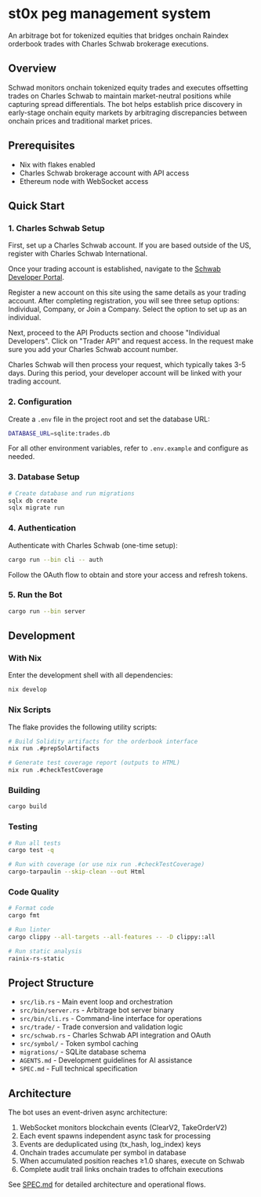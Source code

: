 # st0x peg management system

An arbitrage bot for tokenized equities that bridges onchain Raindex orderbook
trades with Charles Schwab brokerage executions.

## Overview

Schwad monitors onchain tokenized equity trades and executes offsetting trades
on Charles Schwab to maintain market-neutral positions while capturing spread
differentials. The bot helps establish price discovery in early-stage onchain
equity markets by arbitraging discrepancies between onchain prices and
traditional market prices.

## Prerequisites

- Nix with flakes enabled
- Charles Schwab brokerage account with API access
- Ethereum node with WebSocket access

## Quick Start

### 1. Charles Schwab Setup

First, set up a Charles Schwab account. If you are based outside of the US,
register with Charles Schwab International.

Once your trading account is established, navigate to the
[Schwab Developer Portal](https://developer.schwab.com/).

Register a new account on this site using the same details as your trading
account. After completing registration, you will see three setup options:
Individual, Company, or Join a Company. Select the option to set up as an
individual.

Next, proceed to the API Products section and choose "Individual Developers".
Click on "Trader API" and request access. In the request make sure you add your
Charles Schwab account number.

Charles Schwab will then process your request, which typically takes 3-5 days.
During this period, your developer account will be linked with your trading
account.

### 2. Configuration

Create a `.env` file in the project root and set the database URL:

```bash
DATABASE_URL=sqlite:trades.db
```

For all other environment variables, refer to `.env.example` and configure as
needed.

### 3. Database Setup

```bash
# Create database and run migrations
sqlx db create
sqlx migrate run
```

### 4. Authentication

Authenticate with Charles Schwab (one-time setup):

```bash
cargo run --bin cli -- auth
```

Follow the OAuth flow to obtain and store your access and refresh tokens.

### 5. Run the Bot

```bash
cargo run --bin server
```

## Development

### With Nix

Enter the development shell with all dependencies:

```bash
nix develop
```

### Nix Scripts

The flake provides the following utility scripts:

```bash
# Build Solidity artifacts for the orderbook interface
nix run .#prepSolArtifacts

# Generate test coverage report (outputs to HTML)
nix run .#checkTestCoverage
```

### Building

```bash
cargo build
```

### Testing

```bash
# Run all tests
cargo test -q

# Run with coverage (or use nix run .#checkTestCoverage)
cargo-tarpaulin --skip-clean --out Html
```

### Code Quality

```bash
# Format code
cargo fmt

# Run linter
cargo clippy --all-targets --all-features -- -D clippy::all

# Run static analysis
rainix-rs-static
```

## Project Structure

- `src/lib.rs` - Main event loop and orchestration
- `src/bin/server.rs` - Arbitrage bot server binary
- `src/bin/cli.rs` - Command-line interface for operations
- `src/trade/` - Trade conversion and validation logic
- `src/schwab.rs` - Charles Schwab API integration and OAuth
- `src/symbol/` - Token symbol caching
- `migrations/` - SQLite database schema
- `AGENTS.md` - Development guidelines for AI assistance
- `SPEC.md` - Full technical specification

## Architecture

The bot uses an event-driven async architecture:

1. WebSocket monitors blockchain events (ClearV2, TakeOrderV2)
2. Each event spawns independent async task for processing
3. Events are deduplicated using (tx_hash, log_index) keys
4. Onchain trades accumulate per symbol in database
5. When accumulated position reaches ≥1.0 shares, execute on Schwab
6. Complete audit trail links onchain trades to offchain executions

See [SPEC.md](SPEC.md) for detailed architecture and operational flows.
